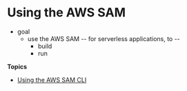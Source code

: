 # Using the AWS SAM<a name="chapter-using-sam"></a>

* goal
  * use the AWS SAM -- for serverless applications, to --
    * build 
    * run

**Topics**
+ [Using the AWS SAM CLI](using-sam-cli.md)